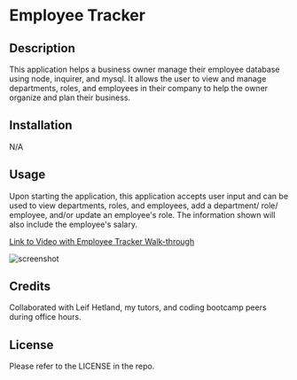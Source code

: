 # Employee Tracker

## Description

This application helps a business owner manage their employee database using node, inquirer, and mysql. It allows the user to view and manage departments, roles, and employees in their company to help the owner organize and plan their business. 

## Installation

N/A

## Usage

Upon starting the application, this application accepts user input and can be used to view departments, roles, and employees, add a department/ role/ employee, and/or update an employee's role. The information shown will also include the employee's salary. 

[Link to Video with Employee Tracker Walk-through]()


![screenshot]()


## Credits

Collaborated with Leif Hetland, my tutors, and coding bootcamp peers during office hours.

## License

Please refer to the LICENSE in the repo.